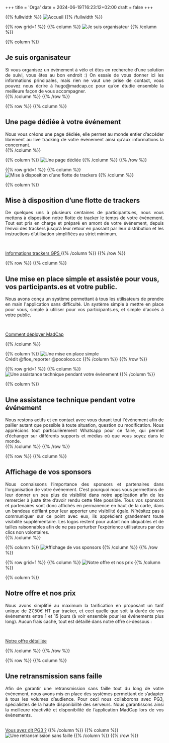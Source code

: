 +++
title = 'Orga'
date = 2024-06-19T16:23:12+02:00
draft = false
+++

<!-- ######  image intro  ###### ? -->
{{% fullwidth %}}
![Accueil](/orga/im-orga-000.jpg)
{{% /fullwidth %}}




<!-- ######  ligne Je suis organisateur GRILLE  ###### ? -->
{{% row grid=1  %}}
{{% column %}}
![Je suis organisateur](/orga/im-orga-001.png)
{{% /column %}}

{{% column %}}
## <div style="text-align: left"> Je suis organisateur </div>

<div style="text-align: justify"> Si vous organisez un événement à vélo et êtes en recherche d’une solution de suivi, vous êtes au bon endroit :) On essaie de vous donner ici les informations principales, mais rien ne vaut une prise de contact, vous pouvez nous écrire à hugo@madcap.cc pour qu’on étudie ensemble la meilleure façon de vous accompagner. </div>
{{% /column %}}
{{% /row %}}




<!-- ######  ligne Une page dédiée noGRILLE  ###### ? -->
{{% row  %}}
{{% column %}}
## <div style="text-align: left"> Une page dédiée à votre événement </div>

<div style="text-align: justify"> Nous vous créons une page dédiée, elle permet au monde entier d’accéder librement au live tracking de votre événement ainsi qu’aux informations la concernant. </div>
{{% /column %}}

{{% column %}}
![Une page dédiée](/orga/im-orga-002.jpg)
{{% /column %}}
{{% /row %}}




<!-- ######  ligne Mise à disposition d’une flotte de trackers GRILLE  ###### ? -->
{{% row grid=1  %}}
{{% column %}}
![Mise à disposition d’une flotte de trackers](/orga/im-orga-003.jpg)
{{% /column %}}

{{% column %}}
## <div style="text-align: left"> Mise à disposition d’une flotte de trackers </div>

<div style="text-align: justify"> De quelques uns à plusieurs centaines de participants.es, nous vous mettons à disposition notre flotte de tracker le temps de votre évènement. Tout est pris en charge et préparé en amont de votre événement, depuis l’envoi des trackers jusqu’à leur retour en passant par leur distribution et les instructions d’utilisation simplifiées au strict minimum. </div>

&nbsp;

<a href="/orga/MadCap Infos boîtier GPS.pdf" target="_blank"> Informations trackers GPS </a>
{{% /column %}}
{{% /row %}}




<!-- ######  ligne Une mise en place assistée noGRILLE  ###### ? -->
{{% row  %}}
{{% column %}}
## <div style="text-align: left"> Une mise en place simple et assistée pour vous, vos participants.es et votre public. </div>

<div style="text-align: justify"> Nous avons conçu un système permettant à tous les utilisateurs de prendre en main l'application sans difficulté. Un système simple à mettre en place pour vous, simple à utiliser pour vos participants.es, et simple d'accès à votre public. </div>

&nbsp;

<a href="/orga/MadCap Check list pour orga.pdf" target="_blank"> Comment déployer MadCap </a>

{{% /column %}}

{{% column %}}
![Une mise en place simple](/orga/im-orga-004.jpg)  
Crédit @floe_reporter @pocoloco.cc
{{% /column %}}
{{% /row %}}




<!-- ######  ligne Une assistance technique pendant votre évènement GRILLE  ###### ? -->
{{% row grid=1  %}}
{{% column %}}
![Une assistance technique pendant votre évènement](/orga/im-orga-005.png)
{{% /column %}}

{{% column %}}
## <div style="text-align: left"> Une assistance technique pendant votre événement </div>

<div style="text-align: justify"> Nous restons actifs et en contact avec vous durant tout l'événement afin de pallier autant que possible à toute situation, question ou modification. Nous apprécions tout particulièrement Whatsapp pour ce faire, qui permet d’échanger sur différents supports et médias où que vous soyez dans le monde. </div>
{{% /column %}}
{{% /row %}}




<!-- ######  ligne Affichage de vos sponsors noGRILLE  ###### ? -->
{{% row  %}} 
{{% column %}}
## <div style="text-align: left"> Affichage de vos sponsors </div>

<div style="text-align: justify"> Nous connaissons l’importance des sponsors et partenaires dans l'organisation de votre événement. C’est pourquoi nous vous permettons de leur donner un peu plus de visibilité dans notre application afin de les remercier à juste titre d’avoir rendu cette fête possible. Tous vos sponsors et partenaires sont donc affichés en permanence en haut de la carte, dans un bandeau défilant pour leur apporter une visibilité égale. N’hésitez pas à communiquer sur ce point avec eux, ils apprécient grandement toute visibilité supplémentaire.
Les logos restent pour autant non cliquables et de tailles raisonnables afin de ne pas perturber l’expérience utilisateurs par des clics non volontaires. </div>
{{% /column %}}

{{% column %}}
![Affichage de vos sponsors](/orga/im-orga-006.png)
{{% /column %}}
{{% /row %}}








<!-- ######  Ligne Notre offre et nos prix  ###### ? -->
{{% row grid=1  %}}
{{% column %}}
![Notre offre et nos prix](/orga/im-orga-007.png)
{{% /column %}}

{{% column %}}
## <div style="text-align: left"> Notre offre et nos prix </div>

<div style="text-align: justify"> Nous avons simplifié au maximum la tarification en proposant un tarif unique de 27,50€ HT par tracker, et ceci quelle que soit la durée de vos événements entre 1 et 15 jours (à voir ensemble pour les événements plus long).
Aucun frais caché, tout est détaillé dans notre offre ci-dessous : </div>

&nbsp;

<a href="/orga/Prix-et-services-MadCap.pdf" target="_blank"> Notre offre détaillée </a>

{{% /column %}}
{{% /row %}}




<!-- ######  ligne Une retransmission sans faille noGRILLE  ###### ? -->
{{% row  %}}
{{% column %}}
## <div style="text-align: left"> Une retransmission sans faille </div>

<div style="text-align: justify"> Afin de garantir une retransmission sans faille tout du long de votre événement, nous avons mis en place des systèmes permettant de s’adapter à tous les volumes d’audience. Pour ceci nous collaborons avec PG3, spécialistes de la haute disponibilité des serveurs. Nous garantissons ainsi la meilleure réactivité et disponibilité de l’application MadCap lors de vos évènements. </div>
&nbsp;

[Vous avez dit PG3 ?](https://pg3.io/)
{{% /column %}}
{{% column %}}
![Une retransmission sans faille](/orga/im-orga-008.png)
{{% /column %}}
{{% /row %}}





